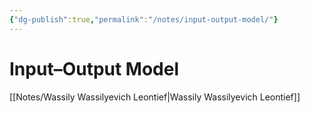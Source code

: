 ```yaml
---
{"dg-publish":true,"permalink":"/notes/input-output-model/"}
---
```



# Input–Output Model

[[Notes/Wassily Wassilyevich Leontief\|Wassily Wassilyevich Leontief]]
